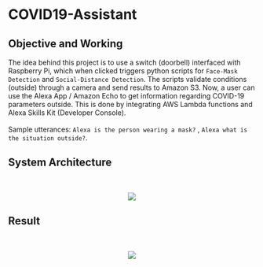 # COVID19-Assistant 

## Objective and Working
The idea behind this project is to use a switch (doorbell) interfaced with Raspberry Pi, which when clicked triggers python scripts for `Face-Mask Detection` and `Social-Distance Detection`.
The scripts validate conditions (outside) through a camera and send results to Amazon S3. Now, a user can use the Alexa App / Amazon Echo to get information regarding COVID-19 parameters
outside. This is done by integrating AWS Lambda functions and Alexa Skills Kit (Developer Console).
<br>
<br>
Sample utterances: `Alexa is the person wearing a mask?` , `Alexa what is the situation outside?`.
<br>
## System Architecture
<br>
<p align="center">
  <img src="https://user-images.githubusercontent.com/59433969/106308497-cc708d00-6286-11eb-8cc6-afcf27c50dbe.png" />
</p>

## Result
<br>
<p align="center">
<img src="https://user-images.githubusercontent.com/59433969/106309256-de066480-6287-11eb-823e-64fd9d9ab7ae.png" />
</p>
